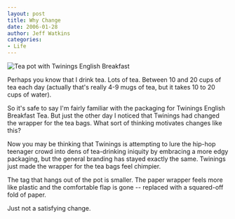 ```yaml
---
layout: post
title: Why Change
date: 2006-01-28
author: Jeff Watkins
categories:
- Life
---
```


<div class="figure">
<img class="photo" src="/assets/2006/01/teapot.png" alt="Tea pot with Twinings English Breakfast ">
</div>

Perhaps you know that I drink tea. Lots of tea. Between 10 and 20 cups of tea each day (actually that's really 4-9 mugs of tea, but it takes 10 to 20 cups of water).

So it's safe to say I'm fairly familiar with the packaging for Twinings English Breakfast Tea. But just the other day I noticed that Twinings had changed the wrapper for the tea bags. What sort of thinking motivates changes like this?

Now you may be thinking that Twinings is attempting to lure the hip-hop teenager crowd into dens of tea-drinking iniquity by embracing a more edgy packaging, but the general branding has stayed exactly the same. Twinings just made the wrapper for the tea bags feel chimpier.

The tag that hangs out of the pot is smaller. The paper wrapper feels more like plastic and the comfortable flap is gone -- replaced with a squared-off fold of paper.

Just not a satisfying change.
